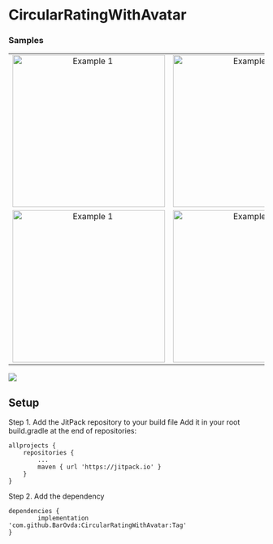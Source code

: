 # CircularRatingWithAvatar
### Samples
|   |   |
|:-:|:-:|
| <img  src="/pics/ex1.png" alt="Example 1" width="300" style="max-width:100%;"> | <img  src="/pics/ex2.png" alt="Example 1" width="300" style="max-width:100%;"> |
| <img src="/pics/sample1.gif" alt="Example 1" width="300" style="max-width:100%;"> | <img src="/pics/sample2.gif" alt="Example 1" width="300" style="max-width:100%;">  |



[![](https://jitpack.io/v/BarOvda/CircularRatingWithAvatar)](https://jitpack.io/#BarOvda/CircularRatingWithAvatar/1.0)

## Setup

Step 1. Add the JitPack repository to your build file
Add it in your root build.gradle at the end of repositories:

	allprojects {
		repositories {
			...
			maven { url 'https://jitpack.io' }
		}
	}
Step 2. Add the dependency

	dependencies {
	        implementation 'com.github.BarOvda:CircularRatingWithAvatar:Tag'
	}
